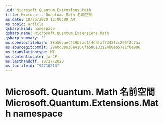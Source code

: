 ```yaml
---
uid: Microsoft.Quantum.Extensions.Math
title: Microsoft. Quantum. Math 名前空間
ms.date: 10/26/2020 12:00:00 AM
ms.topic: article
qsharp.kind: namespace
qsharp.name: Microsoft.Quantum.Extensions.Math
qsharp.summary: ''
ms.openlocfilehash: 88a56caec419b3ac1f4dafaf7343fcc295f2c7aa
ms.sourcegitcommit: 29e0d88a30e4166fa580132124b0eb57e1f0e986
ms.translationtype: MT
ms.contentlocale: ja-JP
ms.lasthandoff: 10/27/2020
ms.locfileid: "92710213"
---
```

# <a name="microsoftquantumextensionsmath-namespace"></a><span data-ttu-id="02b54-102">Microsoft. Quantum. Math 名前空間</span><span class="sxs-lookup"><span data-stu-id="02b54-102">Microsoft.Quantum.Extensions.Math namespace</span></span>



